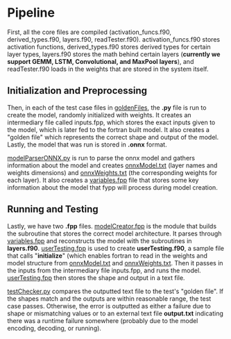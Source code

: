 # Pipeline
First, all the core files are compiled (activation_funcs.f90, derived_types.f90, layers.f90, readTester.f90). activation_funcs.f90 stores activation functions, derived_types.f90 stores derived types for certain layer types, layers.f90 stores the math behind certain layers (**currently we support GEMM, LSTM, Convolutional, and MaxPool layers**), and readTester.f90 loads in the weights that are stored in the system itself. 

## Initialization and Preprocessing
Then, in each of the test case files in [goldenFiles](https://github.com/comp-physics/FyeNNa/tree/develop/goldenFiles), the **.py** file is run to create the model, randomly initialized with weights. It creates an intermediary file called inputs.fpp, which stores the exact inputs given to the model, which is later fed to the fortran built model. It also creates a "golden file" which represents the correct shape and output of the model. Lastly, the model that was run is stored in **.onnx** format.

[modelParserONNX.py](https://github.com/comp-physics/FyeNNa/blob/develop/modelParserONNX.py) is run to parse the onnx model and gathers information about the model and creates [onnxModel.txt](https://github.com/comp-physics/FyeNNa/blob/develop/onnxModel.txt) (layer names and weights dimensions) and [onnxWeights.txt](https://github.com/comp-physics/FyeNNa/blob/develop/onnxWeights.txt) (the corresponding weights for each layer). It also creates a [variables.fpp](https://github.com/comp-physics/FyeNNa/blob/develop/variables.fpp) file that stores some key information about the model that fypp will process during model creation.

## Running and Testing
Lastly, we have two **.fpp** files. [modelCreator.fpp](https://github.com/comp-physics/FyeNNa/blob/develop/modelCreator.fpp) is the module that builds the subroutine that stores the correct model architecture. It parses through [variables.fpp](https://github.com/comp-physics/FyeNNa/blob/develop/variables.fpp) and reconstructs the model with the subroutines in **layers.f90**. [userTesting.fpp](https://github.com/comp-physics/FyeNNa/blob/develop/userTesting.fpp) is used to create **userTesting.f90**, a sample file that calls "**initialize**" (which enables fortran to read in the weights and model structure from [onnxModel.txt](https://github.com/comp-physics/FyeNNa/blob/develop/onnxModel.txt) and [onnxWeights.txt](https://github.com/comp-physics/FyeNNa/blob/develop/onnxWeights.txt). Then it passes in the inputs from the intermediary file inputs.fpp, and runs the model. [userTesting.fpp](https://github.com/comp-physics/FyeNNa/blob/develop/userTesting.fpp) then stores the shape and output in a text file.


[testChecker.py](https://github.com/comp-physics/FyeNNa/blob/develop/goldenFiles/testChecker.py) compares the outputted text file to the test's "golden file". If the shapes match and the outputs are within reasonable range, the test case passes. Otherwise, the error is outputted as either a failure due to shape or mismatching values or to an external text file **output.txt** indicating there was a runtime failure somewhere (probably due to the model encoding, decoding, or running).
